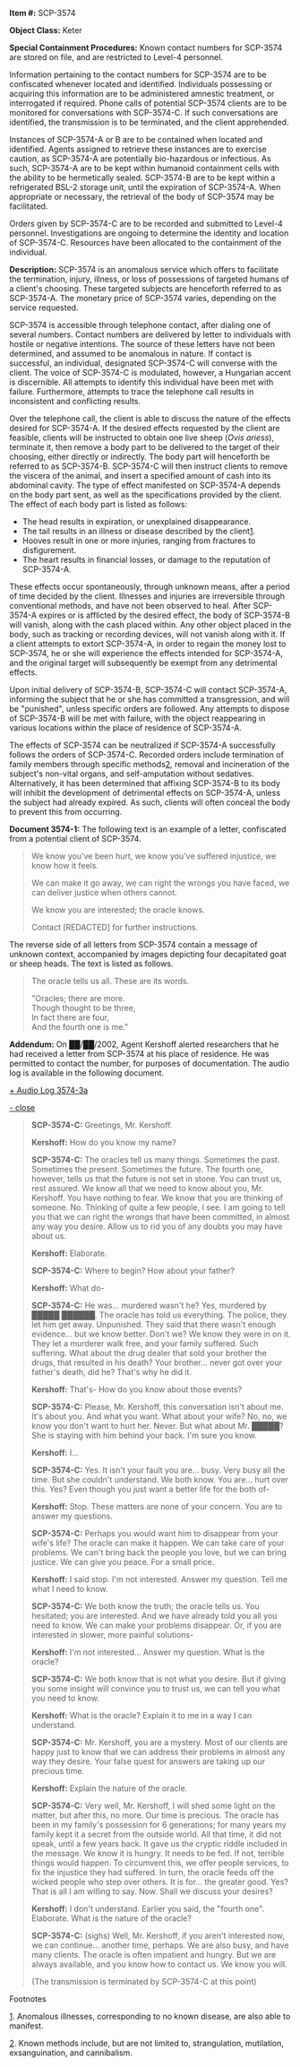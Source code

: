 **Item #:** SCP-3574

**Object Class:** Keter

**Special Containment Procedures:** Known contact numbers for SCP-3574 are stored on file, and are restricted to Level-4 personnel.

Information pertaining to the contact numbers for SCP-3574 are to be confiscated whenever located and identified. Individuals possessing or acquiring this information are to be administered amnestic treatment, or interrogated if required. Phone calls of potential SCP-3574 clients are to be monitored for conversations with SCP-3574-C. If such conversations are identified, the transmission is to be terminated, and the client apprehended.

Instances of SCP-3574-A or B are to be contained when located and identified. Agents assigned to retrieve these instances are to exercise caution, as SCP-3574-A are potentially bio-hazardous or infectious. As such, SCP-3574-A are to be kept within humanoid containment cells with the ability to be hermetically sealed. SCP-3574-B are to be kept within a refrigerated BSL-2 storage unit, until the expiration of SCP-3574-A. When appropriate or necessary, the retrieval of the body of SCP-3574 may be facilitated.

Orders given by SCP-3574-C are to be recorded and submitted to Level-4 personnel. Investigations are ongoing to determine the identity and location of SCP-3574-C. Resources have been allocated to the containment of the individual.

**Description:** SCP-3574 is an anomalous service which offers to facilitate the termination, injury, illness, or loss of possessions of targeted humans of a client's choosing. These targeted subjects are henceforth referred to as SCP-3574-A. The monetary price of SCP-3574 varies, depending on the service requested.

SCP-3574 is accessible through telephone contact, after dialing one of several numbers. Contact numbers are delivered by letter to individuals with hostile or negative intentions. The source of these letters have not been determined, and assumed to be anomalous in nature. If contact is successful, an individual, designated SCP-3574-C will converse with the client. The voice of SCP-3574-C is modulated, however, a Hungarian accent is discernible. All attempts to identify this individual have been met with failure. Furthermore, attempts to trace the telephone call results in inconsistent and conflicting results.

Over the telephone call, the client is able to discuss the nature of the effects desired for SCP-3574-A. If the desired effects requested by the client are feasible, clients will be instructed to obtain one live sheep (_Ovis ariess_), terminate it, then remove a body part to be delivered to the target of their choosing, either directly or indirectly. The body part will henceforth be referred to as SCP-3574-B. SCP-3574-C will then instruct clients to remove the viscera of the animal, and insert a specified amount of cash into its abdominal cavity. The type of effect manifested on SCP-3574-A depends on the body part sent, as well as the specifications provided by the client. The effect of each body part is listed as follows:

*   The head results in expiration, or unexplained disappearance.
*   The tail results in an illness or disease described by the client[1](javascript:;).
*   Hooves result in one or more injuries, ranging from fractures to disfigurement.
*   The heart results in financial losses, or damage to the reputation of SCP-3574-A.

These effects occur spontaneously, through unknown means, after a period of time decided by the client. Illnesses and injuries are irreversible through conventional methods, and have not been observed to heal. After SCP-3574-A expires or is afflicted by the desired effect, the body of SCP-3574-B will vanish, along with the cash placed within. Any other object placed in the body, such as tracking or recording devices, will not vanish along with it. If a client attempts to extort SCP-3574-A, in order to regain the money lost to SCP-3574, he or she will experience the effects intended for SCP-3574-A, and the original target will subsequently be exempt from any detrimental effects.

Upon initial delivery of SCP-3574-B, SCP-3574-C will contact SCP-3574-A, informing the subject that he or she has committed a transgression, and will be "punished", unless specific orders are followed. Any attempts to dispose of SCP-3574-B will be met with failure, with the object reappearing in various locations within the place of residence of SCP-3574-A.

The effects of SCP-3574 can be neutralized if SCP-3574-A successfully follows the orders of SCP-3574-C. Recorded orders include termination of family members through specific methods[2](javascript:;), removal and incineration of the subject's non-vital organs, and self-amputation without sedatives. Alternatively, it has been determined that affixing SCP-3574-B to its body will inhibit the development of detrimental effects on SCP-3574-A, unless the subject had already expired. As such, clients will often conceal the body to prevent this from occurring.

**Document 3574-1:** The following text is an example of a letter, confiscated from a potential client of SCP-3574.

> We know you've been hurt, we know you've suffered injustice, we know how it feels.
> 
> We can make it go away, we can right the wrongs you have faced, we can deliver justice when others cannot.
> 
> We know you are interested; the oracle knows.
> 
> Contact \[REDACTED\] for further instructions.

The reverse side of all letters from SCP-3574 contain a message of unknown context, accompanied by images depicting four decapitated goat or sheep heads. The text is listed as follows.

> The oracle tells us all. These are its words.
> 
> "Oracles; there are more.  
> Though thought to be three,  
> In fact there are four,  
> And the fourth one is me."

**Addendum:** On ██/██/2002, Agent Kershoff alerted researchers that he had received a letter from SCP-3574 at his place of residence. He was permitted to contact the number, for purposes of documentation. The audio log is available in the following document.

[+ Audio Log 3574-3a](javascript:;)

[\- close](javascript:;)

> **<Begin Log>**
> 
> **SCP-3574-C:** Greetings, Mr. Kershoff.
> 
> **Kershoff:** How do you know my name?
> 
> **SCP-3574-C:** The oracles tell us many things. Sometimes the past. Sometimes the present. Sometimes the future. The fourth one, however, tells us that the future is not set in stone. You can trust us, rest assured. We know all that we need to know about you, Mr. Kershoff. You have nothing to fear. We know that you are thinking of someone. No. Thinking of quite a few people, I see. I am going to tell you that we can right the wrongs that have been committed, in almost any way you desire. Allow us to rid you of any doubts you may have about us.
> 
> **Kershoff:** Elaborate.
> 
> **SCP-3574-C:** Where to begin? How about your father?
> 
> **Kershoff:** What do-
> 
> **SCP-3574-C:** He was… murdered wasn't he? Yes, murdered by █████ ██████. The oracle has told us everything. The police, they let him get away. Unpunished. They said that there wasn't enough evidence… but we know better. Don't we? We know they were in on it. They let a murderer walk free, and your family suffered. Such suffering. What about the drug dealer that sold your brother the drugs, that resulted in his death? Your brother… never got over your father's death, did he? That's why he did it.
> 
> **Kershoff:** That's- How do you know about those events?
> 
> **SCP-3574-C:** Please, Mr. Kershoff, this conversation isn't about me. It's about you. And what you want. What about your wife? No, no, we know you don't want to hurt her. Never. But what about Mr. █████? She is staying with him behind your back. I'm sure you know.
> 
> **Kershoff:** I…
> 
> **SCP-3574-C:** Yes. It isn't your fault you are… busy. Very busy all the time. But she couldn't understand. We both know. You are… hurt over this. Yes? Even though you just want a better life for the both of-
> 
> **Kershoff:** Stop. These matters are none of your concern. You are to answer my questions.
> 
> **SCP-3574-C:** Perhaps you would want him to disappear from your wife's life? The oracle can make it happen. We can take care of your problems. We can't bring back the people you love, but we can bring justice. We can give you peace. For a small price.
> 
> **Kershoff:** I said stop. I'm not interested. Answer my question. Tell me what I need to know.
> 
> **SCP-3574-C:** We both know the truth; the oracle tells us. You hesitated; you are interested. And we have already told you all you need to know. We can make your problems disappear. Or, if you are interested in slower, more painful solutions-
> 
> **Kershoff:** I'm not interested… Answer my question. What is the oracle?
> 
> **SCP-3574-C:** We both know that is not what you desire. But if giving you some insight will convince you to trust us, we can tell you what you need to know.
> 
> **Kershoff:** What is the oracle? Explain it to me in a way I can understand.
> 
> **SCP-3574-C:** Mr. Kershoff, you are a mystery. Most of our clients are happy just to know that we can address their problems in almost any way they desire. Your false quest for answers are taking up our precious time.
> 
> **Kershoff:** Explain the nature of the oracle.
> 
> **SCP-3574-C:** Very well, Mr. Kershoff, I will shed some light on the matter, but after this, no more. Our time is precious. The oracle has been in my family's possession for 6 generations; for many years my family kept it a secret from the outside world. All that time, it did not speak, until a few years back. It gave us the cryptic riddle included in the message. We know it is hungry. It needs to be fed. If not, terrible things would happen. To circumvent this, we offer people services, to fix the injustice they had suffered. In turn, the oracle feeds off the wicked people who step over others. It is for… the greater good. Yes? That is all I am willing to say. Now. Shall we discuss your desires?
> 
> **Kershoff:** I don't understand. Earlier you said, the "fourth one". Elaborate. What is the nature of the oracle?
> 
> **SCP-3574-C:** (sighs) Well, Mr. Kershoff, if you aren't interested now, we can continue… another time, perhaps. We are also busy, and have many clients. The oracle is often impatient and hungry. But we are always available, and you know how to contact us. We know you will.
> 
> (The transmission is terminated by SCP-3574-C at this point)
> 
> **<End Log>**

Footnotes

[1](javascript:;). Anomalous illnesses, corresponding to no known disease, are also able to manifest.

[2](javascript:;). Known methods include, but are not limited to, strangulation, mutilation, exsanguination, and cannibalism.